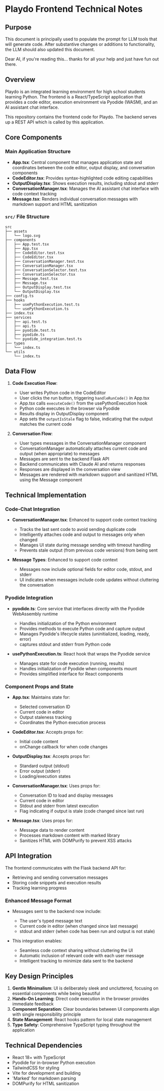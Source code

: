# Playdo Frontend Technical Notes

## Purpose

This document is principally used to populate the prompt for LLM tools that will generate code. After substantive changes or additions
to functionality, the LLM should also updated this document.

Dear AI, if you're reading this... thanks for all your help and just have fun out there.

## Overview

Playdo is an integrated learning environment for high school students learning Python. The frontend is a React/TypeScript application that provides a code editor, execution environment via Pyodide (WASM), and an AI assistant chat interface.

This repository contains the frontend code for Playdo. The backend serves up a REST API which is called by this application.

## Core Components

### Main Application Structure

- **App.tsx**: Central component that manages application state and coordinates between the code editor, output display, and conversation components
- **CodeEditor.tsx**: Provides syntax-highlighted code editing capabilities
- **OutputDisplay.tsx**: Shows execution results, including stdout and stderr
- **ConversationManager.tsx**: Manages the AI assistant chat interface with code context tracking
- **Message.tsx**: Renders individual conversation messages with markdown support and HTML sanitization

### `src/` File Structure

```
src
├── assets
│   └── logo.svg
├── components
│   ├── App.test.tsx
│   ├── App.tsx
│   ├── CodeEditor.test.tsx
│   ├── CodeEditor.tsx
│   ├── ConversationManager.test.tsx
│   ├── ConversationManager.tsx
│   ├── ConversationSelector.test.tsx
│   ├── ConversationSelector.tsx
│   ├── Message.test.tsx
│   ├── Message.tsx
│   ├── OutputDisplay.test.tsx
│   └── OutputDisplay.tsx
├── config.ts
├── hooks
│   ├── usePythonExecution.test.ts
│   └── usePythonExecution.ts
├── index.tsx
├── services
│   ├── api.test.ts
│   ├── api.ts
│   ├── pyodide.test.ts
│   ├── pyodide.ts
│   └── pyodide_integration.test.ts
├── types
│   └── index.ts
└── utils
    └── index.ts
```

## Data Flow

1. **Code Execution Flow**:

   - User writes Python code in the CodeEditor
   - User clicks the run button, triggering `handleRunCode()` in App.tsx
   - App.tsx calls `executeCode()` from the usePythonExecution hook
   - Python code executes in the browser via Pyodide
   - Results display in OutputDisplay component
   - App sets the `outputIsStale` flag to false, indicating that the output matches the current code

2. **Conversation Flow**:
   - User types messages in the ConversationManager component
   - ConversationManager automatically attaches current code and output (when appropriate) to messages
   - Messages are sent to the backend Flask API
   - Backend communicates with Claude AI and returns responses
   - Responses are displayed in the conversation view
   - Messages are rendered with markdown support and sanitized HTML using the Message component

## Technical Implementation

### Code-Chat Integration

- **ConversationManager.tsx**: Enhanced to support code context tracking
  - Tracks the last sent code to avoid sending duplicate code
  - Intelligently attaches code and output to messages only when changed
  - Manages UI state during message sending with timeout handling
  - Prevents stale output (from previous code versions) from being sent

- **Message Types**: Enhanced to support code context
  - Messages now include optional fields for editor code, stdout, and stderr
  - UI indicates when messages include code updates without cluttering the conversation

### Pyodide Integration

- **pyodide.ts**: Core service that interfaces directly with the Pyodide WebAssembly runtime

  - Handles initialization of the Python environment
  - Provides methods to execute Python code and capture output
  - Manages Pyodide's lifecycle states (uninitialized, loading, ready, error)
  - captures stdout and stderr from Python code

- **usePythonExecution.ts**: React hook that wraps the Pyodide service
  - Manages state for code execution (running, results)
  - Handles initialization of Pyodide when components mount
  - Provides simplified interface for React components

### Component Props and State

- **App.tsx**: Maintains state for:

  - Selected conversation ID
  - Current code in editor
  - Output staleness tracking
  - Coordinates the Python execution process

- **CodeEditor.tsx**: Accepts props for:

  - Initial code content
  - onChange callback for when code changes

- **OutputDisplay.tsx**: Accepts props for:

  - Standard output (stdout)
  - Error output (stderr)
  - Loading/execution states

- **ConversationManager.tsx**: Uses props for:

  - Conversation ID to load and display messages
  - Current code in editor
  - Stdout and stderr from latest execution
  - Flag indicating if output is stale (code changed since last run)

- **Message.tsx**: Uses props for:
  - Message data to render content
  - Processes markdown content with marked library
  - Sanitizes HTML with DOMPurify to prevent XSS attacks

## API Integration

The frontend communicates with the Flask backend API for:

- Retrieving and sending conversation messages
- Storing code snippets and execution results
- Tracking learning progress

### Enhanced Message Format

- Messages sent to the backend now include:
  - The user's typed message text
  - Current code in editor (when changed since last message)
  - stdout and stderr (when code has been run and output is not stale)

- This integration enables:
  - Seamless code context sharing without cluttering the UI
  - Automatic inclusion of relevant code with each user message
  - Intelligent tracking to minimize data sent to the backend

## Key Design Principles

1. **Gentle Minimalism**: UI is deliberately sleek and uncluttered, focusing on essential components while being beautiful
2. **Hands-On Learning**: Direct code execution in the browser provides immediate feedback
3. **Component Separation**: Clear boundaries between UI components align with single responsibility principle
4. **State Management**: React hooks pattern for local state management
5. **Type Safety**: Comprehensive TypeScript typing throughout the application

## Technical Dependencies

- React 18+ with TypeScript
- Pyodide for in-browser Python execution
- TailwindCSS for styling
- Vite for development and building
- 'Marked' for markdown parsing
- DOMPurify for HTML sanitization
